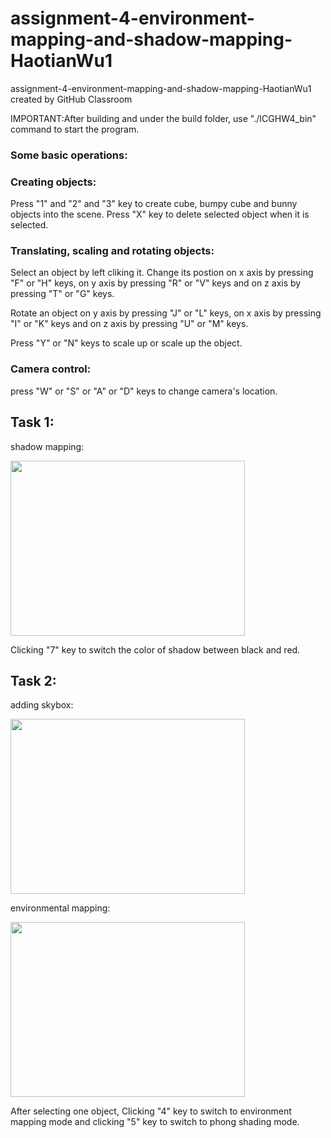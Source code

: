 # assignment-4-environment-mapping-and-shadow-mapping-HaotianWu1
assignment-4-environment-mapping-and-shadow-mapping-HaotianWu1 created by GitHub Classroom

IMPORTANT:After building and under the build folder, use "./ICGHW4_bin" command to start the program.

### Some basic operations:

### Creating objects:
Press "1" and "2" and "3" key to create cube, bumpy cube and bunny objects into the scene.
Press "X" key to delete selected object when it is selected.


### Translating, scaling and rotating objects:

Select an object by left cliking it. Change its postion on x axis by pressing "F" or "H" keys,
on y axis by pressing "R" or "V" keys and on z axis by pressing "T" or "G" keys.

Rotate an object on y axis by pressing "J" or "L" keys,
on x axis by pressing "I" or "K" keys and on z axis by pressing "U" or "M" keys.

Press "Y" or "N" keys to scale up or scale up the object.


### Camera control:

press "W" or "S" or "A" or "D" keys to change camera's location.


## Task 1:
shadow mapping:

<img src="imgs/6.gif" width="375" height="280" />

Clicking "7" key to switch the color of shadow between black and red.

## Task 2:

adding skybox:

<img src="imgs/7.gif" width="375" height="280" />

environmental mapping:

<img src="imgs/8.gif" width="375" height="280" />

After selecting one object, Clicking "4" key to switch to environment mapping mode and clicking "5" key to switch to phong shading mode.
